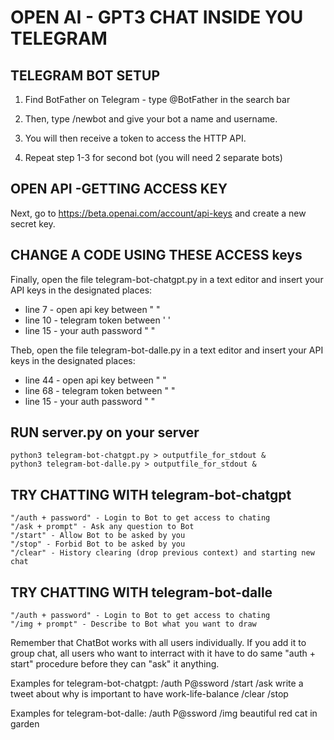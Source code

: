 # OPEN AI - GPT3 CHAT INSIDE YOU TELEGRAM

## TELEGRAM BOT SETUP

1. Find BotFather on Telegram - type @BotFather in the search bar

2. Then, type /newbot and give your bot a name and username.

3. You will then receive a token to access the HTTP API.

4. Repeat step 1-3 for second bot (you will need 2 separate bots)


## OPEN API -GETTING ACCESS KEY
Next, go to https://beta.openai.com/account/api-keys and create a new secret key. 


## CHANGE A CODE USING THESE ACCESS keys
Finally, open the file telegram-bot-chatgpt.py in a text editor and insert your API keys in the designated places:
 - line 7 - open api key between " "
 - line 10 - telegram token between ' '
 - line 15 - your auth password " "
 
Theb, open the file telegram-bot-dalle.py in a text editor and insert your API keys in the designated places:
 - line 44 - open api key between " "
 - line 68 - telegram token between " "
 - line 15 - your auth password " "
 
## RUN server.py on your server
    python3 telegram-bot-chatgpt.py > outputfile_for_stdout &
    python3 telegram-bot-dalle.py > outputfile_for_stdout &

## TRY CHATTING WITH telegram-bot-chatgpt
    "/auth + password" - Login to Bot to get access to chating
    "/ask + prompt" - Ask any question to Bot
    "/start" - Allow Bot to be asked by you
    "/stop" - Forbid Bot to be asked by you
    "/clear" - History clearing (drop previous context) and starting new chat
    
## TRY CHATTING WITH telegram-bot-dalle
    "/auth + password" - Login to Bot to get access to chating
    "/img + prompt" - Describe to Bot what you want to draw
    
Remember that ChatBot works with all users individually. If you add it to group chat, all users who want to interract with it have to do same "auth + start" procedure before they can "ask" it anything.

Examples for telegram-bot-chatgpt:
/auth P@ssword
/start
/ask write a tweet about why is important to have work-life-balance
/clear
/stop

Examples for telegram-bot-dalle:
/auth P@ssword
/img beautiful red cat in garden
